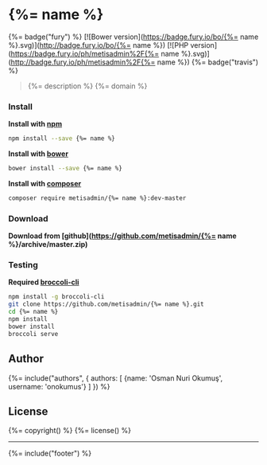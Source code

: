 # {%= name %}
{%= badge("fury") %} [![Bower version](https://badge.fury.io/bo/{%= name %}.svg)](http://badge.fury.io/bo/{%= name %}) [![PHP version](https://badge.fury.io/ph/metisadmin%2F{%= name %}.svg)](http://badge.fury.io/ph/metisadmin%2F{%= name %}) {%= badge("travis") %}

> {%= description %} {%= domain %}

### Install

**Install with [npm](https://www.npmjs.com)**

```bash
npm install --save {%= name %}
```

**Install with [bower](http://bower.io/)**

```bash
bower install --save {%= name %}
```

**Install with [composer](https://getcomposer.org/)**

```bash
composer require metisadmin/{%= name %}:dev-master
```
### Download
**Download from [github](https://github.com/metisadmin/{%= name %}/archive/master.zip)**

### Testing

**Required [broccoli-cli](https://github.com/broccolijs/broccoli-cli)**

```bash
npm install -g broccoli-cli
git clone https://github.com/metisadmin/{%= name %}.git
cd {%= name %}
npm install
bower install
broccoli serve
```
## Author
{%= include("authors", {
  authors: [
    {name: 'Osman Nuri Okumuş', username: 'onokumus'}
  ]
}) %}

## License
{%= copyright() %}
{%= license() %}

***

{%= include("footer") %}
